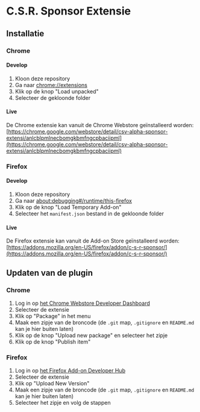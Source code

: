 # C.S.R. Sponsor Extensie

## Installatie
### Chrome
#### Develop
1. Kloon deze repository
2. Ga naar [chrome://extensions](chrome://extensions) 
3. Klik op de knop "Load unpacked"
4. Selecteer de gekloonde folder

#### Live
De Chrome extensie kan vanuit de Chrome Webstore geïnstalleerd worden: [https://chrome.google.com/webstore/detail/csv-alpha-sponsor-extensi/anlcblpmlnecbomgkbmfngcpbaciipml](https://chrome.google.com/webstore/detail/csv-alpha-sponsor-extensi/anlcblpmlnecbomgkbmfngcpbaciipml)

### Firefox
#### Develop
1. Kloon deze repository
2. Ga naar [about:debugging#/runtime/this-firefox](about:debugging#/runtime/this-firefox)
3. Klik op de knop "Load Temporary Add-on"
4. Selecteer het `manifest.json` bestand in de gekloonde folder

#### Live
De Firefox extensie kan vanuit de Add-on Store geïnstalleerd worden:
[https://addons.mozilla.org/en-US/firefox/addon/c-s-r-sponsor/](https://addons.mozilla.org/en-US/firefox/addon/c-s-r-sponsor/)

## Updaten van de plugin
### Chrome
1. Log in op [het Chrome Webstore Developer Dashboard](https://chrome.google.com/webstore/devconsole/)
2. Selecteer de extensie
3. Klik op "Package" in het menu
4. Maak een zipje van de broncode (de `.git` map, `.gitignore` en `README.md` kan je hier buiten laten)
5. Klik op de knop "Upload new package" en selecteer het zipje
6. Klik op de knop "Publish item"

### Firefox
1. Log in op [het Firefox Add-on Developer Hub](https://addons.mozilla.org/en-GB/developers/)
2. Selecteer de extensie
3. Klik op "Upload New Version"
4. Maak een zipje van de broncode (de `.git` map, `.gitignore` en `README.md` kan je hier buiten laten)
5. Selecteer het zipje en volg de stappen
